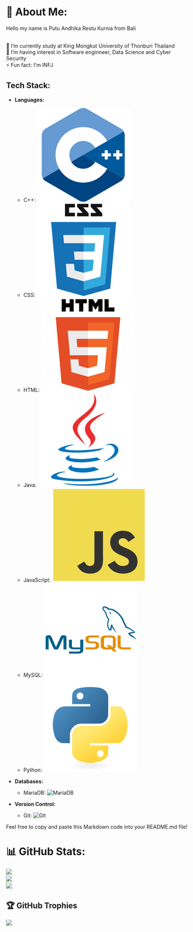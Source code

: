 # 💫 About Me:
Hello my name is Putu Andhika Restu Kurnia from Bali 

<br>🔭 I’m currently study at King Mongkut University of Thonburi Thailand<br>👯 I’m having interest in Software enginneer, Data Science and Cyber Security<br>⚡ Fun fact: I'm INFJ<br> 


## Tech Stack:
- **Languages:**
  - C++: ![C++](https://raw.githubusercontent.com/devicons/devicon/master/icons/cplusplus/cplusplus-original.svg)
  - CSS: ![CSS3](https://raw.githubusercontent.com/devicons/devicon/master/icons/css3/css3-original-wordmark.svg)
  - HTML: ![HTML5](https://raw.githubusercontent.com/devicons/devicon/master/icons/html5/html5-original-wordmark.svg)
  - Java: ![Java](https://raw.githubusercontent.com/devicons/devicon/master/icons/java/java-original.svg)
  - JavaScript: ![JavaScript](https://raw.githubusercontent.com/devicons/devicon/master/icons/javascript/javascript-original.svg)
  - MySQL: ![MySQL](https://raw.githubusercontent.com/devicons/devicon/master/icons/mysql/mysql-original-wordmark.svg)
  - Python: ![Python](https://raw.githubusercontent.com/devicons/devicon/master/icons/python/python-original.svg)
  
- **Databases:**
  - MariaDB: ![MariaDB](https://www.vectorlogo.zone/logos/mariadb/mariadb-icon.svg)
  
- **Version Control:**
  - Git: ![Git](https://www.vectorlogo.zone/logos/git-scm/git-scm-icon.svg)

Feel free to copy and paste this Markdown code into your README.md file!



# 📊 GitHub Stats:
![](https://github-readme-stats.vercel.app/api?username=andhikark&theme=tokyonight&hide_border=false&include_all_commits=true&count_private=false&PAT_1)<br/>
![](https://github-readme-streak-stats.herokuapp.com/?user=andhikark&theme=tokyonight&hide_border=false)<br/>
![](https://github-readme-stats.vercel.app/api/top-langs/?username=andhikark&theme=tokyonight&hide_border=false&include_all_commits=true&count_private=false&layout=compact)

## 🏆 GitHub Trophies
![](https://github-profile-trophy.vercel.app/?username=andhikark&theme=monokai&no-frame=false&no-bg=false&margin-w=4)

<!-- Proudly created with GPRM ( https://gprm.itsvg.in ) -->
